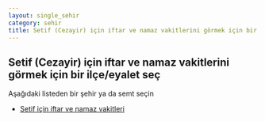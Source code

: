 ```yaml
---
layout: single_sehir
category: sehir
title: Setif (Cezayir) için iftar ve namaz vakitlerini görmek için bir ilçe/eyalet seç
---
```



## Setif (Cezayir) için iftar ve namaz vakitlerini görmek için bir ilçe/eyalet seç

Aşağıdaki listeden bir şehir ya da semt seçin


* [Setif için iftar ve namaz vakitleri](/iftar.html?sehir=Setif&ulke=Cezayir&state=Setif)
